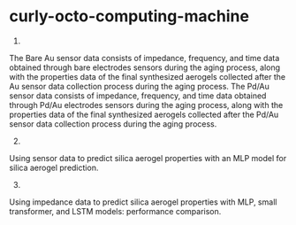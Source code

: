 # curly-octo-computing-machine
1.
The Bare Au sensor data consists of impedance, frequency, and time data obtained through bare electrodes sensors during the aging process, along with the properties data of the final synthesized aerogels collected after the Au sensor data collection process during the aging process. The Pd/Au sensor data consists of impedance, frequency, and time data obtained through Pd/Au electrodes sensors during the aging process, along with the properties data of the final synthesized aerogels collected after the Pd/Au sensor data collection process during the aging process.


2.
Using sensor data to predict silica aerogel properties with an MLP model for silica aerogel prediction.


3.
Using impedance data to predict silica aerogel properties with MLP, small transformer, and LSTM models: performance comparison.

 
